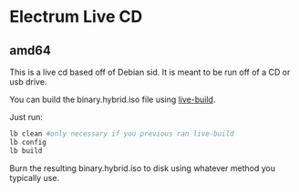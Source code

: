 # Electrum Live CD
## amd64

This is a live cd based off of Debian sid. It is meant to be run off of a CD or usb drive.

You can build the binary.hybrid.iso file using [live-build](http://packages.debian.org/search?keywords=live-build).

Just run:
``` bash
lb clean #only necessary if you previous ran live-build
lb config
lb build
```

Burn the resulting binary.hybrid.iso to disk using whatever method you typically use.
